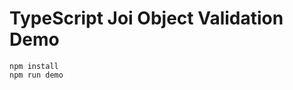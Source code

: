 TypeScript Joi Object Validation Demo
=====================================

```
npm install
npm run demo
```

